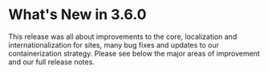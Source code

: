 # What's New in 3.6.0

This release was all about improvements to the core, localization and internationalization for sites, many bug fixes and updates to our containerization strategy.  Please see below the major areas of improvement and our full release notes.

